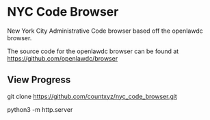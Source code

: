 # NYC Code Browser

New York City Administrative Code browser based off the openlawdc browser.

The source code for the openlawdc browser can be found at https://github.com/openlawdc/browser

## View Progress

git clone https://github.com/countxyz/nyc_code_browser.git

python3 -m http.server